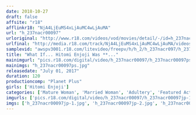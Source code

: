 ```yaml
---
date: 2018-10-27
draft: false
affsite: "r18"
afflinkr18: "NjA4LjEuMS4xLjAuMC4wLjAuMA"
url: "h_237nacr00097"
urloriginal: "http://www.r18.com/videos/vod/movies/detail/-/id=h_237nacr00097"
urlfinal: "http://media.r18.com/track/NjA4LjEuMS4xLjAuMC4wLjAuMA/videos/vod/movies/detail/-/id=h_237nacr00097"
samplevid: "awspv3001.r18.com/litevideo/freepv/h/h_2/h_237nacr097/h_237nacr097_dmb_w.mp4"
title: "What If... Hitomi Enjoji Was **..."
mainimgurl: "pics.r18.com/digital/video/h_237nacr00097/h_237nacr00097ps.jpg"
mainimgs: "h_237nacr00097ps.jpg"
releasedate: "July 01, 2017"
duration: 120
productioncomp: "Planet Plus"
girls: ['Hitomi Enjoji']
categories: ['Mature Woman', 'Married Woman', 'Adultery', 'Featured Actress', 'Creampie', 'Masturbation', 'Hi-Def']
imgurls: ['pics.r18.com/digital/video/h_237nacr00097/h_237nacr00097jp-1.jpg', 'pics.r18.com/digital/video/h_237nacr00097/h_237nacr00097jp-2.jpg', 'pics.r18.com/digital/video/h_237nacr00097/h_237nacr00097jp-3.jpg', 'pics.r18.com/digital/video/h_237nacr00097/h_237nacr00097jp-4.jpg', 'pics.r18.com/digital/video/h_237nacr00097/h_237nacr00097jp-5.jpg', 'pics.r18.com/digital/video/h_237nacr00097/h_237nacr00097jp-6.jpg', 'pics.r18.com/digital/video/h_237nacr00097/h_237nacr00097jp-7.jpg', 'pics.r18.com/digital/video/h_237nacr00097/h_237nacr00097jp-8.jpg', 'pics.r18.com/digital/video/h_237nacr00097/h_237nacr00097jp-9.jpg', 'pics.r18.com/digital/video/h_237nacr00097/h_237nacr00097jp-10.jpg', 'pics.r18.com/digital/video/h_237nacr00097/h_237nacr00097jp-11.jpg', 'pics.r18.com/digital/video/h_237nacr00097/h_237nacr00097jp-12.jpg', 'pics.r18.com/digital/video/h_237nacr00097/h_237nacr00097jp-13.jpg', 'pics.r18.com/digital/video/h_237nacr00097/h_237nacr00097jp-14.jpg', 'pics.r18.com/digital/video/h_237nacr00097/h_237nacr00097jp-15.jpg', 'pics.r18.com/digital/video/h_237nacr00097/h_237nacr00097jp-16.jpg', 'pics.r18.com/digital/video/h_237nacr00097/h_237nacr00097jp-17.jpg', 'pics.r18.com/digital/video/h_237nacr00097/h_237nacr00097jp-18.jpg', 'pics.r18.com/digital/video/h_237nacr00097/h_237nacr00097jp-19.jpg', 'pics.r18.com/digital/video/h_237nacr00097/h_237nacr00097jp-20.jpg']
imgs: ['h_237nacr00097jp-1.jpg', 'h_237nacr00097jp-2.jpg', 'h_237nacr00097jp-3.jpg', 'h_237nacr00097jp-4.jpg', 'h_237nacr00097jp-5.jpg', 'h_237nacr00097jp-6.jpg', 'h_237nacr00097jp-7.jpg', 'h_237nacr00097jp-8.jpg', 'h_237nacr00097jp-9.jpg', 'h_237nacr00097jp-10.jpg', 'h_237nacr00097jp-11.jpg', 'h_237nacr00097jp-12.jpg', 'h_237nacr00097jp-13.jpg', 'h_237nacr00097jp-14.jpg', 'h_237nacr00097jp-15.jpg', 'h_237nacr00097jp-16.jpg', 'h_237nacr00097jp-17.jpg', 'h_237nacr00097jp-18.jpg', 'h_237nacr00097jp-19.jpg', 'h_237nacr00097jp-20.jpg']
---
```

